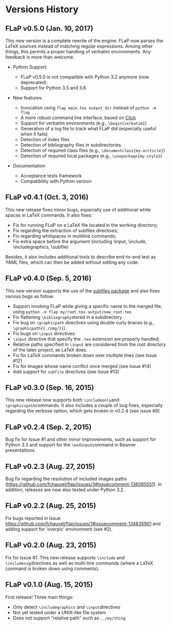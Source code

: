 # Versions History

## FLaP v0.5.0 (Jan. 10, 2017)
This new version is a complete rewrite of the engine. FLaP now parses the LaTeX sources instead of matching regular expressions. Among other things, this permits a proper handling of verbatim environments. Any feedback is more than welcome.

* Python Support:
    * FLaP v0.5.0 is not compatible with Python 3.2 anymore (now deprecated).
    * Support for Python 3.5 and 3.6

* New features:
    * Invocation using `flap main.tex output_dir` instead of `python -m flap ...`
    * A more robust command line interface, based on [Click](http://click.pocoo.org/6/)
    * Support for verbatim environments (e.g., `\begin{verbatim}`)
    * Generation of a log file to track what FLaP did (especially useful when it fails)
    * Detection of index files
    * Detection of bibliography files in subdirectories
    * Detection of required class files (e.g., `\documentclass{my-arcticle}`)
    * Detection of required local packages (e.g., `\usepackage{my-style}`)

* Documentation
    * Acceptance tests framework
    * Compatibility with Python version

## FLaP v0.4.1 (Oct. 3, 2016)

This new release fixes minor bugs, especially use of additional white spaces in LaTeX commands. It also fixes:

 * Fix for running FLaP on a LaTeX file located in the working directory;
 * Fix regarding the extraction of subfiles directives;
 * Fix regarding whitspaces in multiline commands;
 * Fix extra space before the argument (including \input, \include, \includegraphics, \subfile)

Besides, it also includes additional tools to describe end-to-end test as YAML files, which can then be added without editing any code.

## FLaP v0.4.0 (Sep. 5, 2016)
This new version supports the use of the [subfiles package](https://www.ctan.org/pkg/subfiles?lang=en) and also fixes various bugs as follow:

 * Support invoking FLaP while giving a specific name to the merged file, using `python -m flap my/root.tex output/new_root.tex`
 * Fix flattening `\bibliography`stored in a subdirectory
 * Fix bug on `\graphicpath` directives using double curly braces (e.g., `\graphicpath{{./img/}}`).
 * Fix bugs on `\input` directives:
 * `\input` directive that specify the `.tex` extension are properly handled;
 * Relative paths specified in `\input` are considered from the root directory of the latex project, as LaTeX does.
 * Fix for LaTeX commands broken down over multiple lines (see Issue #12)
 * Fix for images whose name conflict once merged (see Issue #14)
 * Add support for `subfile` directives (see Issue #13)

## FLaP v0.3.0 (Sep. 16, 2015)

This new release now supports both `\includeonly`and `\graphicspath`commands. It also includes a couple of bug fixes, especially regarding the verbose option, which gets broken in v0.2.4 (see issue #8)

## FLaP v0.2.4 (Sep. 2, 2015)

Bug fix for Issue #1 and other minor improvements, such as support for Python 3.3 and support for the `\endinput`command in Beamer presentations.

## FLaP v0.2.3 (Aug. 27, 2015)

Bug fix regarding the resolution of included images paths (https://github.com/fchauvel/flap/issues/3#issuecomment-136085551). In addition, releases are now also tested under Python 3.2.

## FLaP v0.2.2 (Aug. 25, 2015)

Fix bugs reported in Issue https://github.com/fchauvel/flap/issues/1#issuecomment-134835901 and adding support for 'overpic' environment (see #2).

## FLaP v0.2.0 (Aug. 23, 2015)

Fix for Issue #1. This new release supports `\include` and `\includesvg`directives as well as multi-line commands (where a LaTeX command is broken down using comments).

## FLaP v0.1.0 (Aug. 15, 2015)

First release! Three main things:
 * Only detect `\includegraphics` and `\input`directives
 * Not yet tested under a UNIX-like file system
 * Does not support "relative path" such as `../my/thing`
